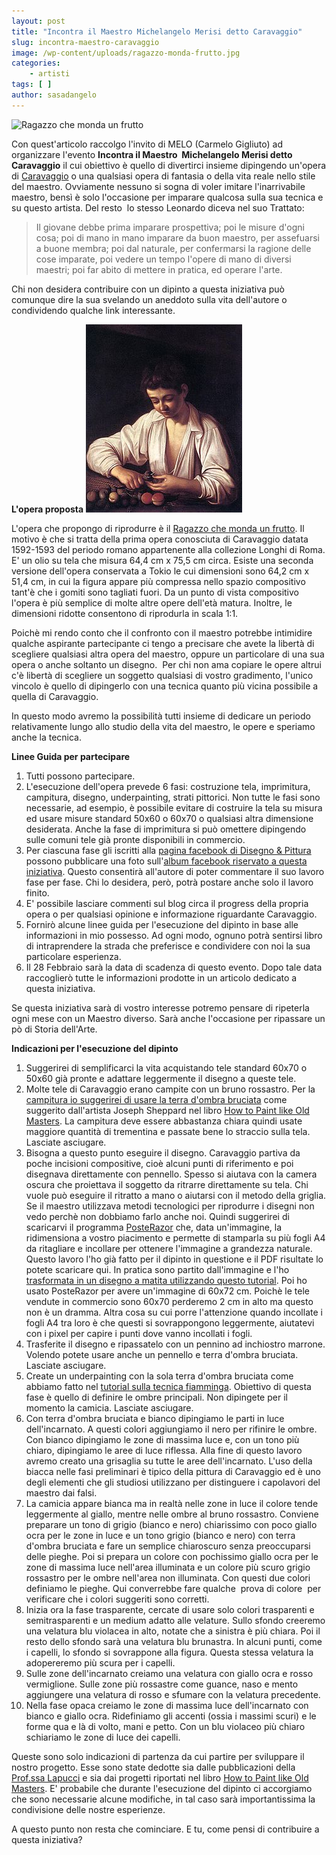 ```yaml
---
layout: post
title: "Incontra il Maestro Michelangelo Merisi detto Caravaggio"
slug: incontra-maestro-caravaggio
image: /wp-content/uploads/ragazzo-monda-frutto.jpg
categories:
    - artisti
tags: [ ]
author: sasadangelo
---
```


![Ragazzo che monda un frutto](https://www.disegnoepittura.it/wp-content/uploads/ragazzo-monda-frutto.jpg "Ragazzo che monda un frutto")

Con quest'articolo raccolgo l'invito di MELO (Carmelo Gigliuto) ad organizzare l'evento **Incontra il Maestro  Michelangelo Merisi detto Caravaggio** il cui obiettivo è quello di divertirci insieme dipingendo un'opera di [Caravaggio](https://it.wikipedia.org/wiki/Michelangelo_Merisi_da_Caravaggio) o una qualsiasi opera di fantasia o della vita reale nello stile del maestro. Ovviamente nessuno si sogna di voler imitare l'inarrivabile maestro, bensì è solo l'occasione per imparare qualcosa sulla sua tecnica e su questo artista. Del resto  lo stesso Leonardo diceva nel suo Trattato:

> Il giovane debbe prima imparare prospettiva; poi le misure d'ogni cosa; poi di mano in mano imparare da buon maestro, per assefuarsi a buone membra; poi dal naturale, per confermarsi la ragione delle cose imparate, poi vedere un tempo l'opere di mano di diversi maestri; poi far abito di mettere in pratica, ed operare l'arte.

Chi non desidera contribuire con un dipinto a questa iniziativa può comunque dire la sua svelando un aneddoto sulla vita dell'autore o condividendo qualche link interessante.

**L'opera proposta** ![Ragazzo che monda un frutto](/wp-content/uploads/ragazzo-monda-frutto.jpg "Ragazzo che monda un frutto")

L'opera che propongo di riprodurre è il [Ragazzo che monda un frutto](https://it.wikipedia.org/wiki/Ragazzo_che_monda_un_frutto). Il motivo è che si tratta della prima opera conosciuta di Caravaggio datata 1592-1593 del periodo romano appartenente alla collezione Longhi di Roma. E' un olio su tela che misura 64,4 cm x 75,5 cm circa. Esiste una seconda versione dell'opera conservata a Tokio le cui dimensioni sono 64,2 cm x 51,4 cm, in cui la figura appare più compressa nello spazio compositivo tant'è che i gomiti sono tagliati fuori. Da un punto di vista compositivo l'opera è più semplice di molte altre opere dell'età matura. Inoltre, le dimensioni ridotte consentono di riprodurla in scala 1:1.

Poichè mi rendo conto che il confronto con il maestro potrebbe intimidire qualche aspirante partecipante ci tengo a precisare che avete la libertà di scegliere qualsiasi altra opera del maestro, oppure un particolare di una sua opera o anche soltanto un disegno.  Per chi non ama copiare le opere altrui c'è libertà di scegliere un soggetto qualsiasi di vostro gradimento, l'unico vincolo è quello di dipingerlo con una tecnica quanto più vicina possibile a quella di Caravaggio.

In questo modo avremo la possibilità tutti insieme di dedicare un periodo relativamente lungo allo studio della vita del maestro, le opere e speriamo anche la tecnica.

**Linee Guida per partecipare**

1. Tutti possono partecipare.
2. L'esecuzione dell'opera prevede 6 fasi: costruzione tela, imprimitura, campitura, disegno, underpainting, strati pittorici. Non tutte le fasi sono necessarie, ad esempio, è possibile evitare di costruire la tela su misura ed usare misure standard 50x60 o 60x70 o qualsiasi altra dimensione desiderata. Anche la fase di imprimitura si può omettere dipingendo sulle comuni tele già pronte disponibili in commercio.
3. Per ciascuna fase gli iscritti alla [pagina facebook di Disegno & Pittura](http://www.facebook.com/disegno.pittura) possono pubblicare una foto sull'[album facebook riservato a questa iniziativa](http://www.facebook.com/media/set/?set=a.497194769266.271386.108988824266&type=3). Questo consentirà all'autore di poter commentare il suo lavoro fase per fase. Chi lo desidera, però, potrà postare anche solo il lavoro finito.
4. E' possibile lasciare commenti sul blog circa il progress della propria opera o per qualsiasi opinione e informazione riguardante Caravaggio.
5. Fornirò alcune linee guida per l'esecuzione del dipinto in base alle informazioni in mio possesso. Ad ogni modo, ognuno potrà sentirsi libro di intraprendere la strada che preferisce e condividere con noi la sua particolare esperienza.
6. Il 28 Febbraio sarà la data di scadenza di questo evento. Dopo tale data raccoglierò tutte le informazioni prodotte in un articolo dedicato a questa iniziativa.

Se questa iniziativa sarà di vostro interesse potremo pensare di ripeterla ogni mese con un Maestro diverso. Sarà anche l'occasione per ripassare un pò di Storia dell'Arte.

**Indicazioni per l'esecuzione del dipinto**

1. Suggerirei di semplificarci la vita acquistando tele standard 60x70 o 50x60 già pronte e adattare leggermente il disegno a queste tele.
2. Molte tele di Caravaggio erano campite con un bruno rossastro. Per la [campitura io suggerirei di usare la terra d'ombra bruciata](https://www.disegnoepittura.it/corso-pittura-olio-artisti-principianti-7-come-eseguire-imprimitura-campitura-tela/) come suggerito dall'artista Joseph Sheppard nel libro [How to Paint like Old Masters](https://www.disegnoepittura.it/how-paint-like-old-masters/). La campitura deve essere abbastanza chiara quindi usate maggiore quantità di trementina e passate bene lo straccio sulla tela. Lasciate asciugare.
3. Bisogna a questo punto eseguire il disegno. Caravaggio partiva da poche incisioni compositive, cioè alcuni punti di riferimento e poi disegnava direttamente con pennello. Spesso si aiutava con la camera oscura che proiettava il soggetto da ritrarre direttamente su tela. Chi vuole può eseguire il ritratto a mano o aiutarsi con il metodo della griglia. Se il maestro utilizzava metodi tecnologici per riprodurre i disegni non vedo perchè non dobbiamo farlo anche noi. Quindi suggerirei di scaricarvi il programma [PosteRazor](http://posterazor.sourceforge.net/) che, data un'immagine, la ridimensiona a vostro piacimento e permette di stamparla su più fogli A4 da ritagliare e incollare per ottenere l'immagine a grandezza naturale. Questo lavoro l'ho già fatto per il dipinto in questione e il PDF risultate lo potete scaricare qui. In pratica sono partito dall'immagine e l'ho [trasformata in un disegno a matita utilizzando questo tutorial](http://www.gimpusers.com/tutorials/making-a-pencil-drawing-from-a-photo). Poi ho usato PosteRazor per avere un'immagine di 60x72 cm. Poichè le tele vendute in commercio sono 60x70 perderemo 2 cm in alto ma questo non è un dramma. Altra cosa su cui porre l'attenzione quando incollate i fogli A4 tra loro è che questi si sovrappongono leggermente, aiutatevi con i pixel per capire i punti dove vanno incollati i fogli.
4. Trasferite il disegno e ripassatelo con un pennino ad inchiostro marrone. Volendo potete usare anche un pennello e terra d'ombra bruciata. Lasciate asciugare.
5. Create un underpainting con la sola terra d'ombra bruciata come abbiamo fatto nel [tutorial sulla tecnica fiamminga](https://www.disegnoepittura.it/dipingere-rubens-vermeer-rembrandt-3/). Obiettivo di questa fase è quello di definire le ombre principali. Non dipingete per il momento la camicia. Lasciate asciugare.
6. Con terra d'ombra bruciata e bianco dipingiamo le parti in luce dell'incarnato. A questi colori aggiungiamo il nero per rifinire le ombre. Con bianco dipingiamo le zone di massima luce e, con un tono più chiaro, dipingiamo le aree di luce riflessa. Alla fine di questo lavoro avremo creato una grisaglia su tutte le aree dell'incarnato. L'uso della biacca nelle fasi preliminari è tipico della pittura di Caravaggio ed è uno degli elementi che gli studiosi utilizzano per distinguere i capolavori del maestro dai falsi.
7. La camicia appare bianca ma in realtà nelle zone in luce il colore tende leggermente al giallo, mentre nelle ombre al bruno rossastro. Conviene preparare un tono di grigio (bianco e nero) chiarissimo con poco giallo ocra per le zone in luce e un tono grigio (bianco e nero) con terra d'ombra bruciata e fare un semplice chiaroscuro senza preoccuparsi delle pieghe. Poi si prepara un colore con pochissimo giallo ocra per le zone di massima luce nell'area illuminata e un colore più scuro grigio rossastro per le ombre nell'area non illuminata. Con questi due colori definiamo le pieghe. Qui converrebbe fare qualche  prova di colore  per verificare che i colori suggeriti sono corretti.
8. Inizia ora la fase trasparente, cercate di usare solo colori trasparenti e semitrasparenti e un medium adatto alle velature. Sullo sfondo creeremo una velatura blu violacea in alto, notate che a sinistra è più chiara. Poi il resto dello sfondo sarà una velatura blu brunastra. In alcuni punti, come i capelli, lo sfondo si sovrappone alla figura. Questa stessa velatura la adopereremo più scura per i capelli.
9. Sulle zone dell'incarnato creiamo una velatura con giallo ocra e rosso vermiglione. Sulle zone più rossastre come guance, naso e mento aggiungere una velatura di rosso e sfumare con la velatura precedente.
10. Nella fase opaca creiamo le zone di massima luce dell'incarnato con bianco e giallo ocra. Ridefiniamo gli accenti (ossia i massimi scuri) e le forme qua e là di volto, mani e petto. Con un blu violaceo più chiaro schiariamo le zone di luce dei capelli.

Queste sono solo indicazioni di partenza da cui partire per sviluppare il nostro progetto. Esse sono state dedotte sia dalle pubblicazioni della [Prof.ssa Lapucci](http://www.robertalapucci.com/) e sia dai progetti riportati nel libro [How to Paint like Old Masters](https://www.disegnoepittura.it/how-paint-like-old-masters/). E' probabile che durante l'esecuzione del dipinto ci accorgiamo che sono necessarie alcune modifiche, in tal caso sarà importantissima la condivisione delle nostre esperienze.

A questo punto non resta che cominciare. E tu, come pensi di contribuire a questa iniziativa?
